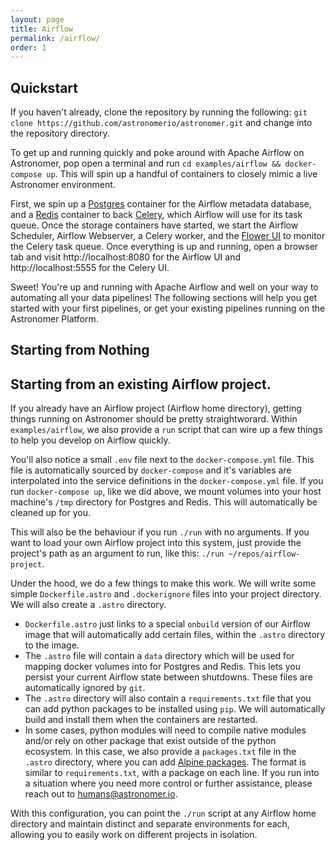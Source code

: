 ```yaml
---
layout: page
title: Airflow
permalink: /airflow/
order: 1
---
```


## Quickstart
If you haven't already, clone the repository by running the following: `git clone https://github.com/astronomerio/astronomer.git` and change into the repository directory.

To get up and running quickly and poke around with Apache Airflow on Astronomer, pop open a terminal and run `cd examples/airflow && docker-compose up`. This will spin up a handful of containers to closely mimic a live Astronomer environment.

First, we spin up a [Postgres](https://www.postgresql.org/) container for the Airflow metadata database, and a [Redis](https://redis.io/) container to back [Celery](http://www.celeryproject.org/), which Airflow will use for its task queue. Once the storage containers have started, we start the Airflow Scheduler, Airflow Webserver, a Celery worker, and the [Flower UI](http://flower.readthedocs.io/en/latest/) to monitor the Celery task queue. Once everything is up and running, open a browser tab and visit http://localhost:8080 for the Airflow UI and http://localhost:5555 for the Celery UI.

Sweet! You're up and running with Apache Airflow and well on your way to automating all your data pipelines! The following sections will help you get started with your first pipelines, or get your existing pipelines running on the Astronomer Platform.

## Starting from Nothing

## Starting from an existing Airflow project.
If you already have an Airflow project (Airflow home directory), getting things running on Astronomer should be pretty straightworard. Within `examples/airflow`, we also provide a `run` script that can wire up a few things to help you develop on Airflow quickly.

You'll also notice a small `.env` file next to the `docker-compose.yml` file. This file is automatically sourced by `docker-compose` and it's variables are interpolated into the service definitions in the `docker-compose.yml` file. If you run `docker-compose up`, like we did above, we mount volumes into your host machine's `/tmp` directory for Postgres and Redis. This will automatically be cleaned up for you.

This will also be the behaviour if you run `./run` with no arguments. If you want to load your own Airflow project into this system, just provide the project's path as an argument to run, like this: `./run ~/repos/airflow-project`.

Under the hood, we do a few things to make this work. We will write some simple `Dockerfile.astro` and `.dockerignore` files into your project directory. We will also create a `.astro` directory.
- `Dockerfile.astro` just links to a special `onbuild` version of our Airflow image that will automatically add certain files, within the `.astro` directory to the image.
- The `.astro` file will contain a `data` directory which will be used for mapping docker volumes into for Postgres and Redis. This lets you persist your current Airflow state between shutdowns. These files are automatically ignored by `git`.
- The `.astro` directory will also contain a `requirements.txt` file that you can add python packages to be installed using `pip`. We will automatically build and install them when the containers are restarted.
- In some cases, python modules will need to compile native modules and/or rely on other package that exist outside of the python ecosystem. In this case, we also provide a `packages.txt` file in the `.astro` directory, where you can add [Alpine packages](https://pkgs.alpinelinux.org/packages). The format is similar to `requirements.txt`, with a package on each line. If you run into a situation where you need more control or further assistance, please reach out to humans@astronomer.io.

With this configuration, you can point the `./run` script at any Airflow home directory and maintain distinct and separate environments for each, allowing you to easily work on different projects in isolation.
